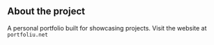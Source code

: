 ## About the project
A personal portfolio built for showcasing projects.
Visit the website at ```portfoliu.net```
